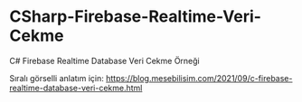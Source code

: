 # CSharp-Firebase-Realtime-Veri-Cekme
C# Firebase Realtime Database Veri Cekme Örneği

Sıralı görselli anlatım için: https://blog.mesebilisim.com/2021/09/c-firebase-realtime-database-veri-cekme.html
